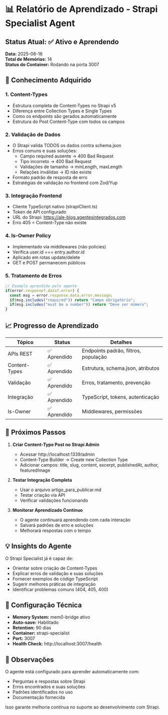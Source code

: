 # 📊 Relatório de Aprendizado - Strapi Specialist Agent

## Status Atual: ✅ Ativo e Aprendendo

**Data:** 2025-06-16  
**Total de Memórias:** 14  
**Status do Container:** Rodando na porta 3007  

## 🧠 Conhecimento Adquirido

### 1. Content-Types
- Estrutura completa de Content-Types no Strapi v5
- Diferença entre Collection Types e Single Types
- Como os endpoints são gerados automaticamente
- Estrutura do Post Content-Type com todos os campos

### 2. Validação de Dados
- O Strapi valida TODOS os dados contra schema.json
- Erros comuns e suas soluções:
  - Campo required ausente → 400 Bad Request
  - Tipo incorreto → 400 Bad Request
  - Validações de tamanho → minLength, maxLength
  - Relações inválidas → ID não existe
- Formato padrão de resposta de erro
- Estratégias de validação no frontend com Zod/Yup

### 3. Integração Frontend
- Cliente TypeScript nativo (strapiClient.ts)
- Token de API configurado
- URL do Strapi: https://ale-blog.agentesintegrados.com
- Erro 405 = Content-Type não existe

### 4. Is-Owner Policy
- Implementado via middlewares (não policies)
- Verifica user.id === entry.author.id
- Aplicado em rotas update/delete
- GET e POST permanecem públicos

### 5. Tratamento de Erros
```typescript
// Exemplo aprendido pelo agente
if(error.response?.data?.error) {
  const msg = error.response.data.error.message;
  if(msg.includes("required")) return "Campo obrigatório";
  if(msg.includes("must be a number")) return "Deve ser número";
}
```

## 📈 Progresso de Aprendizado

| Tópico | Status | Detalhes |
|--------|--------|----------|
| APIs REST | ✅ Aprendido | Endpoints padrão, filtros, população |
| Content-Types | ✅ Aprendido | Estrutura, schema.json, atributos |
| Validação | ✅ Aprendido | Erros, tratamento, prevenção |
| Integração | ✅ Aprendido | TypeScript, tokens, autenticação |
| Is-Owner | ✅ Aprendido | Middlewares, permissões |

## 🎯 Próximos Passos

1. **Criar Content-Type Post no Strapi Admin**
   - Acessar http://localhost:1339/admin
   - Content-Type Builder → Create new Collection Type
   - Adicionar campos: title, slug, content, excerpt, publishedAt, author, featuredImage

2. **Testar Integração Completa**
   - Usar o arquivo artigo_para_publicar.md
   - Testar criação via API
   - Verificar validações funcionando

3. **Monitorar Aprendizado Contínuo**
   - O agente continuará aprendendo com cada interação
   - Salvará padrões de erro e soluções
   - Melhorará respostas com o tempo

## 💡 Insights do Agente

O Strapi Specialist já é capaz de:
- Orientar sobre criação de Content-Types
- Explicar erros de validação e suas soluções
- Fornecer exemplos de código TypeScript
- Sugerir melhores práticas de integração
- Identificar problemas comuns (404, 405, 400)

## 🔧 Configuração Técnica

- **Memory System:** mem0-bridge ativo
- **Auto-save:** Habilitado
- **Retention:** 90 dias
- **Container:** strapi-specialist
- **Port:** 3007
- **Health Check:** http://localhost:3007/health

## 📝 Observações

O agente está configurado para aprender automaticamente com:
- Perguntas e respostas sobre Strapi
- Erros encontrados e suas soluções
- Padrões identificados no uso
- Documentação fornecida

Isso garante melhoria contínua no suporte ao desenvolvimento com Strapi.